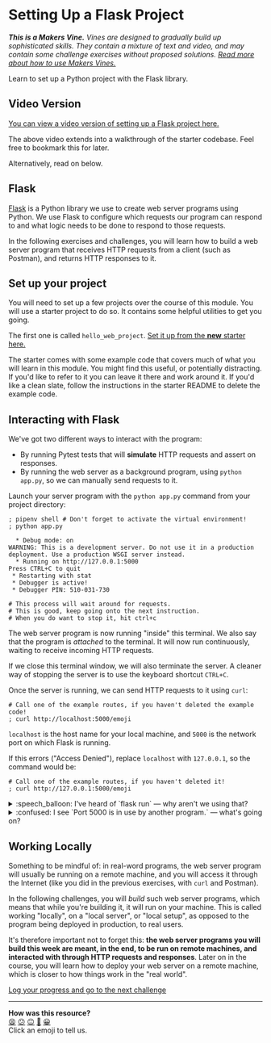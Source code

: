 # Setting Up a Flask Project

_**This is a Makers Vine.** Vines are designed to gradually build up
sophisticated skills. They contain a mixture of text and video, and may contain
some challenge exercises without proposed solutions. [Read more about how to use
Makers
Vines.](https://github.com/makersacademy/course/blob/main/labels/vines.md)_

Learn to set up a Python project with the Flask library.

<!-- OMITTED -->

## Video Version

[You can view a video version of setting up a Flask project here.](https://www.youtube.com/watch?v=72JwLuAyHyM)

The above video extends into a walkthrough of the starter codebase. Feel free to bookmark this for later.

Alternatively, read on below.

## Flask

[Flask](https://flask.palletsprojects.com/en/2.2.x/) is a Python library we use
to create web server programs using Python. We use Flask to configure which
requests our program can respond to and what logic needs to be done to respond
to those requests.

In the following exercises and challenges, you will learn how to build a web
server program that receives HTTP requests from a client (such as Postman), and
returns HTTP responses to it.

## Set up your project

You will need to set up a few projects over the course of this module. You will
use a starter project to do so. It contains some helpful utilities to get you
going.

The first one is called `hello_web_project`. [Set it up from the **new** starter
here.](https://github.com/makersacademy/web-applications-in-python-project-starter-plain)

The starter comes with some example code that covers much of what you will learn
in this module. You might find this useful, or potentially distracting. If you'd
like to refer to it you can leave it there and work around it. If you'd like a
clean slate, follow the instructions in the starter README to delete the example
code.

## Interacting with Flask

We've got two different ways to interact with the program:

* By running Pytest tests that will **simulate** HTTP requests and assert on
  responses.
* By running the web server as a background program, using `python app.py`,
  so we can manually send requests to it.

Launch your server program with the `python app.py` command from your
project directory:

```shell
; pipenv shell # Don't forget to activate the virtual environment!
; python app.py

  * Debug mode: on
WARNING: This is a development server. Do not use it in a production deployment. Use a production WSGI server instead.
  * Running on http://127.0.0.1:5000
Press CTRL+C to quit
 * Restarting with stat
 * Debugger is active!
 * Debugger PIN: 510-031-730

# This process will wait around for requests.
# This is good, keep going onto the next instruction.
# When you do want to stop it, hit ctrl+c
```

The web server program is now running "inside" this terminal. We also say that 
the program is _attached_ to the terminal. It will now run continuously, 
waiting to receive incoming HTTP requests.

If we close this terminal window, we will also terminate the server. A cleaner 
way of stopping the server is to use the keyboard shortcut `CTRL+C`.

Once the server is running, we can send HTTP requests to it using `curl`:

```shell
# Call one of the example routes, if you haven't deleted the example code!
; curl http://localhost:5000/emoji
```

`localhost` is the host name for your local machine, and `5000` is the network
port on which Flask is running.

If this errors ("Access Denied"), replace `localhost` with `127.0.0.1`, so the command would be:

```shell
# Call one of the example routes, if you haven't deleted it!
; curl http://127.0.0.1:5000/emoji
```

<details>
  <summary>:speech_balloon: I've heard of `flask run` — why aren't we using that?</summary>

  ---

  We've set up the starter to run Flask in a special debugging mode.

  The main difference for our purposes is that Flask will automatically reload
  your code when you change it.
  
  If you notice you are making changes to your code, but they are not being
  reflected in the server, check you are running with `python app.py`.

  In the HTML starter, which you will use later, running Flask in this manner
  also has other benefits around being able to start the server in test mode.

  ---

</details>

<details>
  <summary>:confused: I see `Port 5000 is in use by another program.` — what's going on?</summary>

  ---

  You're probably running another Flask server somewhere. Try finding it and
  hitting `CTRL+C` to stop it.
  
  Try running `lsof -i :5000` to see what's using the port. If you see `python`
  or `flask` in the output, you can kill the process by finding the process ID
  under `PID` and running `kill -9 <PID>`.

  We would recommend not following the advice to disable Airplay Receiver. If
  you keep having trouble, contact your coach.

  ---

</details>

## Working Locally

Something to be mindful of: in real-word programs, the web server program will
usually be running on a remote machine, and you will access it through the
Internet (like you did in the previous exercises, with `curl` and Postman).

In the following challenges, you will _build_ such web server programs, which
means that while you're building it, it will run on your machine. This is called
working "locally", on a "local server", or "local setup", as opposed to the
program being deployed in production, to real users.

It's therefore important not to forget this: **the web server programs you will
build this week are meant, in the end, to be run on remote machines, and
interacted with through HTTP requests and responses**. Later on in the course,
you will learn how to deploy your web server on a remote machine, which is
closer to how things work in the "real world".


[Log your progress and go to the next challenge](https://makers-event-logger.herokuapp.com/?event=01_setting_up_flask_project.md&repository=makersacademy%2Fweb-applications-in-python&redirect=challenges%2F02_building_a_route.md)

<!-- BEGIN GENERATED SECTION DO NOT EDIT -->

---

**How was this resource?**  
[😫](https://airtable.com/shrUJ3t7KLMqVRFKR?prefill_Repository=makersacademy%2Fweb-applications-in-python&prefill_File=challenges%2F01_setting_up_flask_project.md&prefill_Sentiment=😫) [😕](https://airtable.com/shrUJ3t7KLMqVRFKR?prefill_Repository=makersacademy%2Fweb-applications-in-python&prefill_File=challenges%2F01_setting_up_flask_project.md&prefill_Sentiment=😕) [😐](https://airtable.com/shrUJ3t7KLMqVRFKR?prefill_Repository=makersacademy%2Fweb-applications-in-python&prefill_File=challenges%2F01_setting_up_flask_project.md&prefill_Sentiment=😐) [🙂](https://airtable.com/shrUJ3t7KLMqVRFKR?prefill_Repository=makersacademy%2Fweb-applications-in-python&prefill_File=challenges%2F01_setting_up_flask_project.md&prefill_Sentiment=🙂) [😀](https://airtable.com/shrUJ3t7KLMqVRFKR?prefill_Repository=makersacademy%2Fweb-applications-in-python&prefill_File=challenges%2F01_setting_up_flask_project.md&prefill_Sentiment=😀)  
Click an emoji to tell us.

<!-- END GENERATED SECTION DO NOT EDIT -->
